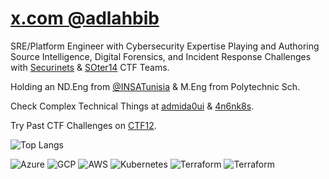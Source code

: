 # [x.com @adlahbib](https://x.com/adlahbib)

SRE/Platform Engineer with Cybersecurity Expertise Playing and Authoring Source Intelligence, Digital Forensics, and Incident Response Challenges with [Securinets](https://securinets.tn) & [SOter14](https://soter14.tn) CTF Teams.

Holding an ND.Eng from [@INSATunisia](https://github.com/insatunisia) & M.Eng from Polytechnic Sch.

Check Complex Technical Things at [admida0ui](https://admida0ui.de) & [4n6nk8s](https://4n6nk8s.github.io).

Try Past CTF Challenges on [CTF12](https://ctf.admida0ui.de).

![Top Langs](https://github-readme-stats.vercel.app/api/top-langs/?username=adamlahbib&layout=compact&hide_progress=true&theme=transparent)


![Azure](https://img.shields.io/badge/-AZ&#8211;104-000?&logo=microsoftazure&style=for-the-badge)
![GCP](https://img.shields.io/badge/-000?style=for-the-badge&logo=google-cloud)
![AWS](https://img.shields.io/badge/-000?&logo=Amazon-AWS&logoColor=F90&style=for-the-badge)
![Kubernetes](https://img.shields.io/badge/-000?&logo=Kubernetes&style=for-the-badge)
![Terraform](https://img.shields.io/badge/-000?&logo=Terraform&style=for-the-badge)
![Terraform](https://img.shields.io/badge/-000?&logo=Ansible&style=for-the-badge)



<!--
<html><head>
<link rel="stylesheet" href="./style.css" />
<h2>Adam Lahbib</h2>
<h4>Senior Year Telecommunications Network Engineering Student</h4>
  </head>
<body>

### I Code in

![Python](https://img.shields.io/badge/-Python-000?&logo=Python&style=for-the-badge)
![Go](https://img.shields.io/badge/-Go-000?&logo=Go&style=for-the-badge)
![TypeScript](https://img.shields.io/badge/-TypeScript-000?&logo=TypeScript&style=for-the-badge)
![JavaScript](https://img.shields.io/badge/-JavaScript-000?&logo=JavaScript&style=for-the-badge)
![C](https://img.shields.io/badge/-C-000?&logo=C&style=for-the-badge)
![C++](https://img.shields.io/badge/-C++-000?&logo=c%2b%2b&logoColor=00599C&style=for-the-badge)

### Technologies
  
![GCP](https://img.shields.io/badge/-GCP-000?style=for-the-badge&logo=google-cloud)
![AWS](https://img.shields.io/badge/-AWS-000?&logo=Amazon-AWS&logoColor=F90&style=for-the-badge)
![Azure](https://img.shields.io/badge/-Azure-000?&logo=Microsoft-Azure&style=for-the-badge)
![Docker](https://img.shields.io/badge/-Docker-000?&logo=Docker&style=for-the-badge)
![Kubernetes](https://img.shields.io/badge/-Kubernetes-000?&logo=Kubernetes&style=for-the-badge)
![Linux](https://img.shields.io/badge/-Linux-000?&logo=Linux&style=for-the-badge)
![Windows](https://img.shields.io/badge/-Windows-000?&logo=Windows&style=for-the-badge)
![Node.js](https://img.shields.io/badge/-Node.js-000?&logo=node.js&style=for-the-badge)
![React](https://img.shields.io/badge/-React-000?&logo=React&style=for-the-badge)
![Redis](https://img.shields.io/badge/-Redis-000?&logo=Redis&style=for-the-badge)
![TailwindCSS](https://img.shields.io/badge/-Tailwind-000?&logo=tailwindcss&style=for-the-badge)
![Express](https://img.shields.io/badge/-Express-000?&logo=express&style=for-the-badge)
![MongoDB](https://img.shields.io/badge/-MongoDB-000?&logo=mongodb&style=for-the-badge)
![PostgreSQL](https://img.shields.io/badge/-PostgreSQL-000?&logo=postgresql&style=for-the-badge)

### Cybersecurity Journey
  
<h4>
  
Digital Forensics, OSINT, and Misc player with [SOter14](https://soter14.tn) - Member Of [Securinets](https://securinets.tn) Technical Team
  
</h4>
  
[![](https://img.shields.io/badge/-🤠%20Ranked%20Top%2060%20in%20Cyberdefenders-000?style=for-the-badge)](https://cyberdefenders.org/profile/adamlahbib)
[![](https://img.shields.io/badge/-🚩%20Played%20in%20more%20than%2030%20CTFs-000?style=for-the-badge)](https://ctftime.org/team/194091)
[![](https://img.shields.io/badge/-🚩%20SOter14%20is%20ranked%20first%20%20in%20Tunisia%20and%20Top%2050%20globally-000?style=for-the-badge)](https://ctftime.org/team/194091)

### Cloud & DevOps Journey
![](https://img.shields.io/badge/-☸%20Automating%20Webapp%20Deployments%20on%20Cloud%20with%20Kubernetes-000?style=for-the-badge)
![](https://img.shields.io/badge/-🐳%20DevOps%20Flow%20for%20MSA%20app-000?style=for-the-badge)
![](https://img.shields.io/badge/-☸%20MSA%20Deployment%20on%20AKS-000?style=for-the-badge)

### Web Dev Journey
![](https://img.shields.io/badge/-👁️%20INSAT's%20Techlens%20Club%20Website-000?style=for-the-badge)
![](https://img.shields.io/badge/-🪙%20Siporty%20Tipping%20Platform-000?style=for-the-badge)
![](https://img.shields.io/badge/-⚔️%20Participated%20in%20ACM's%20Battle%20Royale%20v1.0%20Development-000?style=for-the-badge)
![](https://img.shields.io/badge/-🌙%20Played%20in%20more%20than%2015%20Hackathons-000?style=for-the-badge)

### Metaverse & Web 3 Journey
![](https://img.shields.io/badge/-🛶%20Multiplayer%20Kayak%20Simulation%20For%20VR-000?style=for-the-badge)
![](https://img.shields.io/badge/-⚽%20Football%20Mini%20Game%20Prototype-000?style=for-the-badge)
![](https://img.shields.io/badge/-🌌%20Cosmos%20Simulation%20For%20Mixed%20Reality-000?style=for-the-badge)
![](https://img.shields.io/badge/-💎%20Sollectify%20NFT%20Marketplace-000?style=for-the-badge)
![](https://img.shields.io/badge/-🌞%20Solana%20Companion%20All%20in%20one%20Tools-000?style=for-the-badge)
![](https://img.shields.io/badge/-🦸%20Kang%20Protocol%20For%20the%20Multiverse-000?style=for-the-badge)
![](https://img.shields.io/badge/-🏫%20Eduverse%20Education%20in%20the%20Metaverse-000?style=for-the-badge)


  </body>
  </html>
-->
